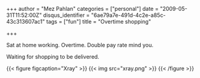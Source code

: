 +++
author = "Mez Pahlan"
categories = ["personal"]
date = "2009-05-31T11:52:00Z"
disqus_identifier = "6ae79a7e-491d-4c2e-a85c-43c313607ac1"
tags = ["fun"]
title = "Overtime shopping"

+++

Sat at home working. Overtime. Double pay rate mind you.

Waiting for shopping to be delivered.

{{< figure figcaption="Xray" >}}
    {{< img src="xray.png" >}}
{{< /figure >}}

<!--more-->
